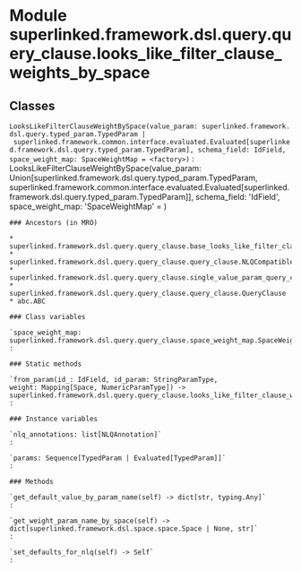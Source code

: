 Module superlinked.framework.dsl.query.query_clause.looks_like_filter_clause_weights_by_space
=============================================================================================

Classes
-------

`LooksLikeFilterClauseWeightBySpace(value_param: superlinked.framework.dsl.query.typed_param.TypedParam | superlinked.framework.common.interface.evaluated.Evaluated[superlinked.framework.dsl.query.typed_param.TypedParam], schema_field: IdField, space_weight_map: SpaceWeightMap = <factory>)`
:   LooksLikeFilterClauseWeightBySpace(value_param: Union[superlinked.framework.dsl.query.typed_param.TypedParam, superlinked.framework.common.interface.evaluated.Evaluated[superlinked.framework.dsl.query.typed_param.TypedParam]], schema_field: 'IdField', space_weight_map: 'SpaceWeightMap' = <factory>)

    ### Ancestors (in MRO)

    * superlinked.framework.dsl.query.query_clause.base_looks_like_filter_clause.BaseLooksLikeFilterClause
    * superlinked.framework.dsl.query.query_clause.query_clause.NLQCompatible
    * superlinked.framework.dsl.query.query_clause.single_value_param_query_clause.SingleValueParamQueryClause
    * superlinked.framework.dsl.query.query_clause.query_clause.QueryClause
    * abc.ABC

    ### Class variables

    `space_weight_map: superlinked.framework.dsl.query.query_clause.space_weight_map.SpaceWeightMap`
    :

    ### Static methods

    `from_param(id_: IdField, id_param: StringParamType, weight: Mapping[Space, NumericParamType]) ‑> superlinked.framework.dsl.query.query_clause.looks_like_filter_clause_weights_by_space.LooksLikeFilterClauseWeightBySpace`
    :

    ### Instance variables

    `nlq_annotations: list[NLQAnnotation]`
    :

    `params: Sequence[TypedParam | Evaluated[TypedParam]]`
    :

    ### Methods

    `get_default_value_by_param_name(self) ‑> dict[str, typing.Any]`
    :

    `get_weight_param_name_by_space(self) ‑> dict[superlinked.framework.dsl.space.space.Space | None, str]`
    :

    `set_defaults_for_nlq(self) ‑> Self`
    :